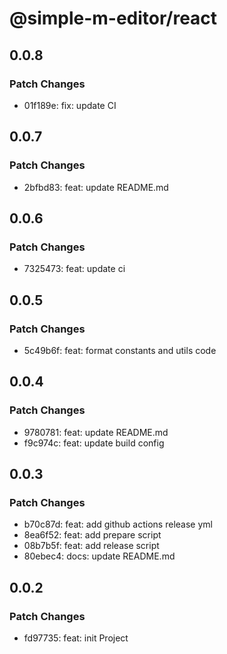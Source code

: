 # @simple-m-editor/react

## 0.0.8

### Patch Changes

- 01f189e: fix: update CI

## 0.0.7

### Patch Changes

- 2bfbd83: feat: update README.md

## 0.0.6

### Patch Changes

- 7325473: feat: update ci

## 0.0.5

### Patch Changes

- 5c49b6f: feat: format constants and utils code

## 0.0.4

### Patch Changes

- 9780781: feat: update README.md
- f9c974c: feat: update build config

## 0.0.3

### Patch Changes

- b70c87d: feat: add github actions release yml
- 8ea6f52: feat: add prepare script
- 08b7b5f: feat: add release script
- 80ebec4: docs: update README.md

## 0.0.2

### Patch Changes

- fd97735: feat: init Project
